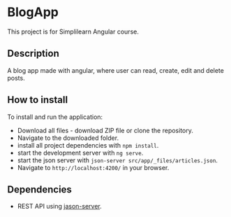 # BlogApp

This project is for Simplilearn Angular course.

## Description

A blog app made with angular, where user can read, create, edit and delete posts.

## How to install

To install and run the application:

* Download all files - download ZIP file or clone the repository.
* Navigate to the downloaded folder.
* install all project dependencies with `npm install`.
* start the development server with `ng serve`.
* start the json server with `json-server src/app/_files/articles.json`.
* Navigate to `http://localhost:4200/` in your browser.

## Dependencies

* REST API using [jason-server](https://www.npmjs.com/package/json-server).
